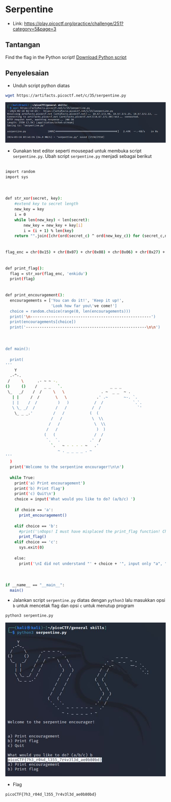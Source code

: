 # Serpentine
- Link: https://play.picoctf.org/practice/challenge/251?category=5&page=3

## Tantangan
Find the flag in the Python script!
[Download Python script](https://artifacts.picoctf.net/c/35/serpentine.py)

## Penyelesaian
- Unduh script python diatas
```sh
wget https://artifacts.picoctf.net/c/35/serpentine.py
```

![alt text](https://github.com/rahardian-dwi-saputra/picoCTF-writeup/blob/main/General%20Skills/Serpentine/assets/serpentine%201.JPG)

- Gunakan text editor seperti mousepad untuk membuka script `serpentine.py`. Ubah script `serpentine.py` menjadi sebagai berikut 
```sh

import random
import sys



def str_xor(secret, key):
    #extend key to secret length
    new_key = key
    i = 0
    while len(new_key) < len(secret):
        new_key = new_key + key[i]
        i = (i + 1) % len(key)        
    return "".join([chr(ord(secret_c) ^ ord(new_key_c)) for (secret_c,new_key_c) in zip(secret,new_key)])


flag_enc = chr(0x15) + chr(0x07) + chr(0x08) + chr(0x06) + chr(0x27) + chr(0x21) + chr(0x23) + chr(0x15) + chr(0x5c) + chr(0x01) + chr(0x57) + chr(0x2a) + chr(0x17) + chr(0x5e) + chr(0x5f) + chr(0x0d) + chr(0x3b) + chr(0x19) + chr(0x56) + chr(0x5b) + chr(0x5e) + chr(0x36) + chr(0x53) + chr(0x07) + chr(0x51) + chr(0x18) + chr(0x58) + chr(0x05) + chr(0x57) + chr(0x11) + chr(0x3a) + chr(0x0f) + chr(0x0e) + chr(0x59) + chr(0x06) + chr(0x4d) + chr(0x55) + chr(0x0c) + chr(0x0f) + chr(0x14)


def print_flag():
  flag = str_xor(flag_enc, 'enkidu')
  print(flag)


def print_encouragement():
  encouragements = ['You can do it!', 'Keep it up!', 
                    'Look how far you\'ve come!']
  choice = random.choice(range(0, len(encouragements)))
  print('\n-----------------------------------------------------')
  print(encouragements[choice])
  print('-----------------------------------------------------\n\n')



def main():

  print(
'''
    Y
  .-^-.
 /     \      .- ~ ~ -.
()     ()    /   _ _   `.                     _ _ _
 \_   _/    /  /     \   \                . ~  _ _  ~ .
   | |     /  /       \   \             .' .~       ~-. `.
   | |    /  /         )   )           /  /             `.`.
   \ \_ _/  /         /   /           /  /                `'
    \_ _ _.'         /   /           (  (
                    /   /             \  \\
                   /   /               \  \\
                  /   /                 )  )
                 (   (                 /  /
                  `.  `.             .'  /
                    `.   ~ - - - - ~   .'
                       ~ . _ _ _ _ . ~
'''
  )
  print('Welcome to the serpentine encourager!\n\n')
  
  while True:
    print('a) Print encouragement')
    print('b) Print flag')
    print('c) Quit\n')
    choice = input('What would you like to do? (a/b/c) ')
    
    if choice == 'a':
      print_encouragement()
      
    elif choice == 'b':
      #print('\nOops! I must have misplaced the print_flag function! Check my source code!\n\n')
      print_flag()
    elif choice == 'c':
      sys.exit(0)
      
    else:
      print('\nI did not understand "' + choice + '", input only "a", "b" or "c"\n\n')



if __name__ == "__main__":
  main()


```
- Jalankan script `serpentine.py` diatas dengan `python3` lalu masukkan opsi `b` untuk mencetak flag dan opsi `c` untuk menutup program
```sh
python3 serpentine.py
```

![alt text](https://github.com/rahardian-dwi-saputra/picoCTF-writeup/blob/main/General%20Skills/Serpentine/assets/serpentine%202.JPG)

- Flag
```sh
picoCTF{7h3_r04d_l355_7r4v3l3d_ae0b80bd}
```